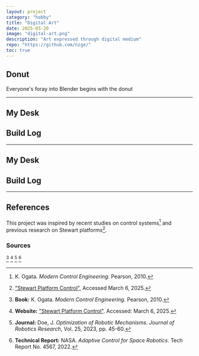 ```yaml
---
layout: project
category: "hobby"
title: "Digital Art"
date: 2025-03-20
image: "digital-art.png"
description: "Art expressed through digital medium"
repo: "https://github.com/nzge/"
toc: true
---
```


## Donut
Everyone's foray into Blender begins with the donut

---

## My Desk


## Build Log

--- 

## My Desk


## Build Log

--- 
## References

This project was inspired by recent studies on control systems[^1] and previous research on Stewart platforms[^2].

### Sources

[^1]: K. Ogata. *Modern Control Engineering*. Pearson, 2010.  
[^2]: ["Stewart Platform Control"](https://example.com), Accessed March 6, 2025.  
[^3]: **Book:** K. Ogata. *Modern Control Engineering*. Pearson, 2010.  
[^4]: **Website:** ["Stewart Platform Control"](https://example.com). Accessed: March 6, 2025.  
[^5]: **Journal:** Doe, J. *Optimization of Robotic Mechanisms*. *Journal of Robotics Research*, Vol. 25, 2023, pp. 45-60.  
[^6]: **Technical Report:** NASA. *Adaptive Control for Space Robotics*. Tech Report No. 4567, 2022.  

<!-- Hidden references trigger the footnote rendering -->
<span id="hidden-references"> [^3] [^4] [^5] [^6]</span>